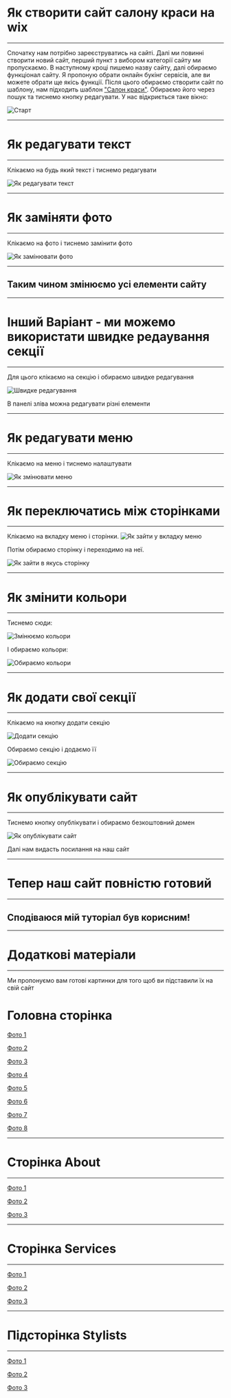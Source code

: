 # Як створити сайт салону краси на wix
---
Спочатку нам потрібно зареєструватись на сайті. Далі ми повинні створити новий сайт, перший пункт з вибором категорії сайту ми пропускаємо. В наступному кроці пишемо назву сайту, далі обираємо функціонал сайту. Я пропоную обрати онлайн букінг сервісів, але ви можете обрати ще якісь функції. Після цього обираємо створити сайт по шаблону, нам підходить шаблон ["Салон краси"](https://ru.wix.com/website-template/view/html/2199?originUrl=https%3A%2F%2Fru.wix.com%2Fwebsite%2Ftemplates%3Fcriteria%3D%25D1%2581%25D0%25B0%25D0%25BB%25D0%25BE%25D0%25BD%2B%25D0%25BA%25D1%2580%25D0%25B0%25D1%2581%25D0%25BE%25D1%2582%25D1%258B&tpClick=view_button&esi=4bf5b99c-9e62-4e0a-83ec-5b2659a00a64). Обираємо його через пошук та тиснемо кнопку редагувати. У нас відкриється таке вікно:



![Старт](img/start.png)

---
# Як редагувати текст
---
Клікаємо на будь який текст і тиснемо редагувати

![Як редагувати текст](img/text.png)


---
# Як заміняти фото
---
Клікаємо на фото і тиснемо замінити фото

![Як замінювати фото](img/change_img.png)

---
## Таким чином змінюємо усі елементи сайту
---
# Інший Варіант - ми можемо використати швидке редаування секції
---
Для цього клікаємо на секцію і обираємо швидке редагування

![Швидке редагування](img/fast_change_1.png)

В панелі зліва можна редагувати різні елементи

---
# Як редагувати меню
---
Клікаємо на меню і тиснемо налаштувати

![Як змінювати  меню](img/menu.png)

---
# Як переключатись між сторінками
---

Клікаємо на вкладку меню і сторінки. 
![Як зайти у вкладку меню](img/menu_pages_1.png)

Потім обираємо сторінку і переходимо на неї.

![Як зайти в якусь сторінку](img/menu_pages_2.png)

---
# Як змінити кольори
---
Тиснемо сюди:

![Змінюємо кольори](img/colors_1.png)

І обираємо кольори:

![Обираємо кольори](img/colors_2.png)

---
# Як додати свої секції
---
Клікаємо на кнопку додати секцію

![Додати секцію](img/add_section.png)

Обираємо секцію і додаємо її

![Обираємо секцію](img/decide_section.png)


---
# Як опублікувати сайт
---
Тиснемо кнопку опублікувати і обираємо безкоштовний домен

![Як опублікувати сайт](img/publish.png)

Далі нам видасть посилання на наш сайт

---
# Тепер наш сайт повністю готовий
---

## Сподіваюся мій туторіал був корисним!

---
# Додаткові матеріали
---

Ми пропонуємо вам готові картинки для того щоб ви підставили їх на свій сайт

# Головна сторінка

[Фото 1](https://drive.google.com/file/d/1qY18X3HiAG3rFMv6MC7fnhA3D2-JIGaS/view?usp=sharing)

[Фото 2](https://drive.google.com/file/d/1G1zzcJGuA1hBikccnZbMtXk6pqjMTONf/view?usp=sharing)

[Фото 3](https://drive.google.com/file/d/1-s9seMC4CyNlC82WFDoYMqfB24VXZFyv/view?usp=sharing)

[Фото 4](https://drive.google.com/file/d/1WG4xNg5fM_HB5fM5sY6QgdwITSZ92-N5/view?usp=sharing)

[Фото 5](https://drive.google.com/file/d/10rkzU0OayYQaIj8BuJ1jzqaXLLsEh4VY/view?usp=sharing)

[Фото 6](https://drive.google.com/file/d/1d-VX7Q7ko_wG6VHUjI1taoGgJS4bY4O0/view?usp=sharing)

[Фото 7](https://drive.google.com/file/d/1U2R5tFNtDiGgjp8vngw47RyrD4W3KIe7/view?usp=sharing)

[Фото 8](https://drive.google.com/file/d/1QgkejgJkt5QGxSjPORElNCdNKi8TMFsl/view?usp=sharing)

---
# Сторінка About
---

[Фото 1](https://drive.google.com/file/d/1MRymQef6qEEMHoq-2Owfkx3Uh4zotKLM/view?usp=sharing)

[Фото 2](https://drive.google.com/file/d/1GvYesHGh4BmBdzcMItbPXfoOEHZcbgiZ/view?usp=sharing)

[Фото 3](https://drive.google.com/file/d/1mG4sWHvc4BlmmZkRqzUNjpGe7vHYYNdv/view?usp=sharing)

---
# Сторінка Services
---

[Фото 1](https://drive.google.com/file/d/1WsMcWC31uw8unMfNxhSB8gxSj29JKz4e/view?usp=sharing)

[Фото 2](https://drive.google.com/file/d/1AbpWsnv4qpQz6C3SQW-6mnH6UnQt91vg/view?usp=sharing)

[Фото 3](https://drive.google.com/file/d/1u7o0j4d1UpUbdNyXpsmwaRolcmocT4GL/view?usp=sharing)

---
# Підсторінка Stylists
---

[Фото 1](https://drive.google.com/file/d/1uMnAh04grsKk0TfgwwHjNpy_dWK_igCi/view?usp=sharing)

[Фото 2](https://drive.google.com/file/d/16Ec6xokNMwno_IuarNf4sQd4MS8Ohi5A/view?usp=sharing)

[Фото 3](https://drive.google.com/file/d/10_yth8fPyuq0gSdCMWFqueWljGcYbYDL/view?usp=sharing)
